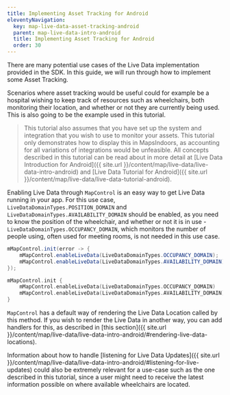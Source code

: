 ```yaml
---
title: Implementing Asset Tracking for Android
eleventyNavigation:
  key: map-live-data-asset-tracking-android
  parent: map-live-data-intro-android
  title: Implementing Asset Tracking for Android
  order: 30
---
```


There are many potential use cases of the Live Data implementation provided in the SDK. In this guide, we will run through how to implement some Asset Tracking.

Scenarios where asset tracking would be useful could for example be a hospital wishing to keep track of resources such as wheelchairs, both monitoring their location, and whether or not they are currently being used. This is also going to be the example used in this tutorial.

> This tutorial also assumes that you have set up the system and integration that you wish to use to monitor your assets. This tutorial only demonstrates how to display this in MapsIndoors, as accounting for all variations of integrations would be unfeasible. All concepts described in this tutorial can be read about in more detail at [Live Data Introduction for Android]({{ site.url }}/content/map/live-data/live-data-intro-android) and [Live Data Tutorial for Android]({{ site.url }}/content/map/live-data/live-data-tutorial-android).

Enabling Live Data through `MapControl` is an easy way to get Live Data running in your app. For this use case, `LiveDataDomainTypes.POSITION_DOMAIN` and `LiveDataDomainTypes.AVAILABILITY_DOMAIN` should be enabled, as you need to know the position of the wheelchair, and whether or not it is in use - `LiveDataDomainTypes.OCCUPANCY_DOMAIN`, which monitors the number of people using, often used for meeting rooms, is not needed in this use case.

<mi-tabs>
<mi-tab label="Java" tab-for="java"></mi-tab>
<mi-tab label="Kotlin" tab-for="kotlin"></mi-tab>
<mi-tab-panel id="java">

```java
mMapControl.init(error -> {
    mMapControl.enableLiveData(LiveDataDomainTypes.OCCUPANCY_DOMAIN);
    mMapControl.enableLiveData(LiveDataDomainTypes.AVAILABILITY_DOMAIN);
});
```

</mi-tab-panel>
<mi-tab-panel id="kotlin">

```kotlin
mMapControl.init {
    mMapControl.enableLiveData(LiveDataDomainTypes.OCCUPANCY_DOMAIN)
    mMapControl.enableLiveData(LiveDataDomainTypes.AVAILABILITY_DOMAIN)
}
```

</mi-tab-panel>
</mi-tabs>

`MapControl` has a default way of rendering the Live Data Location called by this method. If you wish to render the Live Data in another way, you can add handlers for this, as described in [this section]({{ site.url }}/content/map/live-data/live-data-intro-android/#rendering-live-data-locations).

Information about how to handle [listening for Live Data Updates]({{ site.url }}/content/map/live-data/live-data-intro-android/#listening-for-live-updates) could also be extremely relevant for a use-case such as the one described in this tutorial, since a user might need to receive the latest information possible on where available wheelchairs are located.
